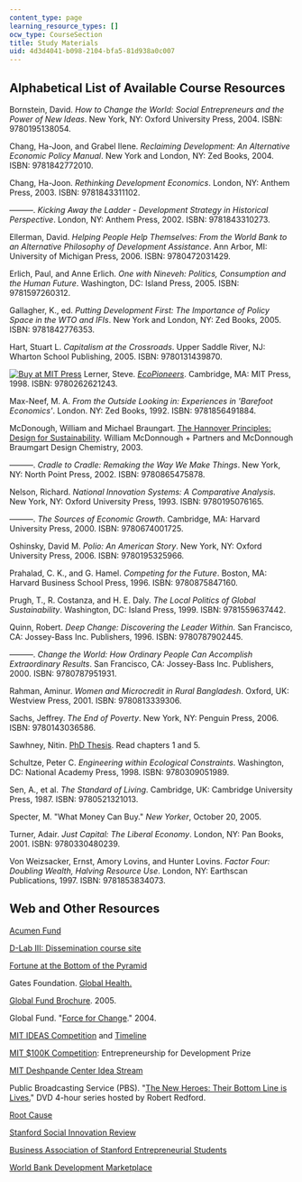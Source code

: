 ```yaml
---
content_type: page
learning_resource_types: []
ocw_type: CourseSection
title: Study Materials
uid: 4d3d4041-b098-2104-bfa5-81d938a0c007
---
```


Alphabetical List of Available Course Resources
-----------------------------------------------

Bornstein, David. _How to Change the World: Social Entrepreneurs and the Power of New Ideas_. New York, NY: Oxford University Press, 2004. ISBN: 9780195138054.

Chang, Ha-Joon, and Grabel Ilene. _Reclaiming Development: An Alternative Economic Policy Manual_. New York and London, NY: Zed Books, 2004. ISBN: 9781842772010.

Chang, Ha-Joon. _Rethinking Development Economics_. London, NY: Anthem Press, 2003. ISBN: 9781843311102.

———. _Kicking Away the Ladder - Development Strategy in Historical Perspective_. London, NY: Anthem Press, 2002. ISBN: 9781843310273.

Ellerman, David. _Helping People Help Themselves: From the World Bank to an Alternative Philosophy of Development Assistance_. Ann Arbor, MI: University of Michigan Press, 2006. ISBN: 9780472031429.

Erlich, Paul, and Anne Erlich. _One with Nineveh: Politics, Consumption and the Human Future_. Washington, DC: Island Press, 2005. ISBN: 9781597260312.

Gallagher, K., ed. _Putting Development First: The Importance of Policy Space in the WTO and IFIs_. New York and London, NY: Zed Books, 2005. ISBN: 9781842776353.

Hart, Stuart L. _Capitalism at the Crossroads_. Upper Saddle River, NJ: Wharton School Publishing, 2005. ISBN: 9780131439870.

[![Buy at MIT Press](/images/mp_logo.gif)](https://mitpress.mit.edu/9780262621243) Lerner, Steve. [_EcoPioneers_](https://mitpress.mit.edu/9780262621243). Cambridge, MA: MIT Press, 1998. ISBN: 9780262621243.

Max-Neef, M. A. _From the Outside Looking in: Experiences in 'Barefoot Economics'_. London. NY: Zed Books, 1992. ISBN: 9781856491884.

McDonough, William and Michael Braungart. [The Hannover Principles: Design for Sustainability](http://www.mcdonoughpartners.com/). William McDonnough + Partners and McDonnough Braumgart Design Chemistry, 2003.

———. _Cradle to Cradle: Remaking the Way We Make Things_. New York, NY: North Point Press, 2002. ISBN: 9780865475878.

Nelson, Richard. _National Innovation Systems: A Comparative Analysis._ New York, NY: Oxford University Press, 1993. ISBN: 9780195076165.

———. _The Sources of Economic Growth_. Cambridge, MA: Harvard University Press, 2000. ISBN: 9780674001725.

Oshinsky, David M. _Polio: An American Story_. New York, NY: Oxford University Press, 2006. ISBN: 9780195325966.

Prahalad, C. K., and G. Hamel. _Competing for the Future_. Boston, MA: Harvard Business School Press, 1996. ISBN: 9780875847160.

Prugh, T., R. Costanza, and H. E. Daly. _The Local Politics of Global Sustainability_. Washington, DC: Island Press, 1999. ISBN: 9781559637442.

Quinn, Robert. _Deep Change: Discovering the Leader Within._ San Francisco, CA: Jossey-Bass Inc. Publishers, 1996. ISBN: 9780787902445.

———. _Change the World: How Ordinary People Can Accomplish Extraordinary Results_. San Francisco, CA: Jossey-Bass Inc. Publishers, 2000. ISBN: 9780787951931.

Rahman, Aminur. _Women and Microcredit in Rural Bangladesh_. Oxford, UK: Westview Press, 2001. ISBN: 9780813339306.

Sachs, Jeffrey. _The End of Poverty_. New York, NY: Penguin Press, 2006. ISBN: 9780143036586.

Sawhney, Nitin. [PhD Thesis](http://www.media.mit.edu/video/view/nitin-2002-11-25). Read chapters 1 and 5.

Schultze, Peter C. _Engineering within Ecological Constraints_. Washington, DC: National Academy Press, 1998. ISBN: 9780309051989.

Sen, A., et al. _The Standard of Living_. Cambridge, UK: Cambridge University Press, 1987. ISBN: 9780521321013.

Specter, M. "What Money Can Buy." _New Yorker_, October 20, 2005.

Turner, Adair. _Just Capital: The Liberal Economy_. London, NY: Pan Books, 2001. ISBN: 9780330480239.

Von Weizsacker, Ernst, Amory Lovins, and Hunter Lovins. _Factor Four: Doubling Wealth, Halving Resource Use_. London, NY: Earthscan Publications, 1997. ISBN: 9781853834073.

Web and Other Resources
-----------------------

[Acumen Fund](http://acumen.org/)

[D-Lab III: Dissemination course site](http://stellar.mit.edu/S/course/SP/sp07/SP.723/)

[Fortune at the Bottom of the Pyramid](http://www.bus.umich.edu/FacultyResearch/ResearchCenters/ProgramsPartnerships/IT-Champions/default.htm#XMAP)

Gates Foundation. [Global Health.](https://www.gatesfoundation.org/who-we-are/general-information/leadership/global-health)

[Global Fund Brochure](https://www.theglobalfund.org/en/funding-model/). 2005.

Global Fund. "[Force for Change](http://www.eldis.org/go/home&id=16437&type=Document#.VZr1Z0ZRKl4)." 2004.

[MIT IDEAS Competition](http://web.mit.edu/ideas/www/index.htm) and [Timeline](http://web.mit.edu/ideas/www/timeline.htm)

[MIT $100K Competition](http://mit100k.org/): Entrepreneurship for Development Prize

[MIT Deshpande Center Idea Stream](http://web.mit.edu/deshpandecenter/ideastream2006/showcase.html)

Public Broadcasting Service (PBS). "[The New Heroes: Their Bottom Line is Lives.](https://www.lib.berkeley.edu/mrcvault/videographies/new-heroes-their-bottom-line-lives)" DVD 4-hour series hosted by Robert Redford.

[Root Cause](http://www.rootcause.org/)

[Stanford Social Innovation Review](http://www.ssireview.org/)

[Business Association of Stanford Entrepreneurial Students](http://bases.stanford.edu/)

[World Bank Development Marketplace](https://www.worldbank.org/en/programs/development-marketplace-innovations-to-address-gender-based-violence)